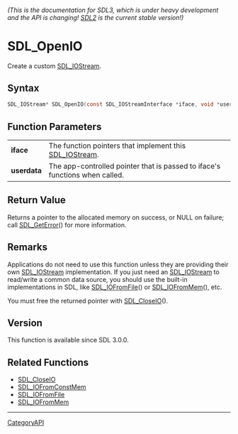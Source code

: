 ###### (This is the documentation for SDL3, which is under heavy development and the API is changing! [SDL2](https://wiki.libsdl.org/SDL2/) is the current stable version!)
# SDL_OpenIO

Create a custom [SDL_IOStream](SDL_IOStream).

## Syntax

```c
SDL_IOStream* SDL_OpenIO(const SDL_IOStreamInterface *iface, void *userdata);

```

## Function Parameters

|                  |                                                                             |
| ---------------- | --------------------------------------------------------------------------- |
| **iface**        | The function pointers that implement this [SDL_IOStream](SDL_IOStream).     |
| **userdata**     | The app-controlled pointer that is passed to iface's functions when called. |

## Return Value

Returns a pointer to the allocated memory on success, or NULL on failure;
call [SDL_GetError](SDL_GetError)() for more information.

## Remarks

Applications do not need to use this function unless they are providing
their own [SDL_IOStream](SDL_IOStream) implementation. If you just need an
[SDL_IOStream](SDL_IOStream) to read/write a common data source, you should
use the built-in implementations in SDL, like
[SDL_IOFromFile](SDL_IOFromFile)() or [SDL_IOFromMem](SDL_IOFromMem)(),
etc.

You must free the returned pointer with [SDL_CloseIO](SDL_CloseIO)().

## Version

This function is available since SDL 3.0.0.

## Related Functions

* [SDL_CloseIO](SDL_CloseIO)
* [SDL_IOFromConstMem](SDL_IOFromConstMem)
* [SDL_IOFromFile](SDL_IOFromFile)
* [SDL_IOFromMem](SDL_IOFromMem)

----
[CategoryAPI](CategoryAPI)

